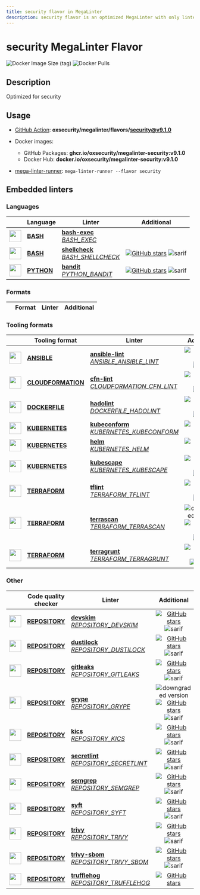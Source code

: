 ```yaml
---
title: security flavor in MegaLinter
description: security flavor is an optimized MegaLinter with only linters related to security projects
---
```

# security MegaLinter Flavor

![Docker Image Size (tag)](https://img.shields.io/docker/image-size/oxsecurity/megalinter-security/v9.1.0)
![Docker Pulls](https://img.shields.io/docker/pulls/oxsecurity/megalinter-security)

## Description

Optimized for security

## Usage

- [GitHub Action](https://megalinter.io/9.1.0/installation/#github-action): **oxsecurity/megalinter/flavors/security@v9.1.0**

- Docker images:

  - GitHub Packages: **ghcr.io/oxsecurity/megalinter-security:v9.1.0**
  - Docker Hub: **docker.io/oxsecurity/megalinter-security:v9.1.0**

- [mega-linter-runner](https://megalinter.io/9.1.0/mega-linter-runner/): `mega-linter-runner --flavor security`

## Embedded linters

### Languages

|                                                                             <!-- -->                                                                             | Language                                                      | Linter                                                                                                                                                       |                                                                                      Additional                                                                                       |
|:----------------------------------------------------------------------------------------------------------------------------------------------------------------:|---------------------------------------------------------------|--------------------------------------------------------------------------------------------------------------------------------------------------------------|:-------------------------------------------------------------------------------------------------------------------------------------------------------------------------------------:|
|  <img src="https://github.com/oxsecurity/megalinter/raw/main/docs/assets/icons/bash.ico" alt="" height="32px" class="megalinter-icon"></a> <!-- linter-icon -->  | [**BASH**](https://megalinter.io/9.1.0/descriptors/bash/)     | [**bash-exec**](https://megalinter.io/9.1.0/descriptors/bash_bash_exec/)<br/>[_BASH_EXEC_](https://megalinter.io/9.1.0/descriptors/bash_bash_exec/)          |                                                                                                                                                                                       |
|  <img src="https://github.com/oxsecurity/megalinter/raw/main/docs/assets/icons/bash.ico" alt="" height="32px" class="megalinter-icon"></a> <!-- linter-icon -->  | [**BASH**](https://megalinter.io/9.1.0/descriptors/bash/)     | [**shellcheck**](https://megalinter.io/9.1.0/descriptors/bash_shellcheck/)<br/>[_BASH_SHELLCHECK_](https://megalinter.io/9.1.0/descriptors/bash_shellcheck/) | [![GitHub stars](https://img.shields.io/github/stars/koalaman/shellcheck?cacheSeconds=3600)](https://github.com/koalaman/shellcheck) ![sarif](https://shields.io/badge/-SARIF-orange) |
| <img src="https://github.com/oxsecurity/megalinter/raw/main/docs/assets/icons/python.ico" alt="" height="32px" class="megalinter-icon"></a> <!-- linter-icon --> | [**PYTHON**](https://megalinter.io/9.1.0/descriptors/python/) | [**bandit**](https://megalinter.io/9.1.0/descriptors/python_bandit/)<br/>[_PYTHON_BANDIT_](https://megalinter.io/9.1.0/descriptors/python_bandit/)           |        [![GitHub stars](https://img.shields.io/github/stars/PyCQA/bandit?cacheSeconds=3600)](https://github.com/PyCQA/bandit) ![sarif](https://shields.io/badge/-SARIF-orange)        |

### Formats

| <!-- --> | Format | Linter | Additional  |
| :---: | ----------------- | -------------- | :-----:  |

### Tooling formats

|                                                                                 <!-- -->                                                                                 | Tooling format                                                                | Linter                                                                                                                                                                             |                                                                                                                           Additional                                                                                                                           |
|:------------------------------------------------------------------------------------------------------------------------------------------------------------------------:|-------------------------------------------------------------------------------|------------------------------------------------------------------------------------------------------------------------------------------------------------------------------------|:--------------------------------------------------------------------------------------------------------------------------------------------------------------------------------------------------------------------------------------------------------------:|
|    <img src="https://github.com/oxsecurity/megalinter/raw/main/docs/assets/icons/ansible.ico" alt="" height="32px" class="megalinter-icon"></a> <!-- linter-icon -->     | [**ANSIBLE**](https://megalinter.io/9.1.0/descriptors/ansible/)               | [**ansible-lint**](https://megalinter.io/9.1.0/descriptors/ansible_ansible_lint/)<br/>[_ANSIBLE_ANSIBLE_LINT_](https://megalinter.io/9.1.0/descriptors/ansible_ansible_lint/)      |                                    [![GitHub stars](https://img.shields.io/github/stars/ansible/ansible-lint?cacheSeconds=3600)](https://github.com/ansible/ansible-lint) ![sarif](https://shields.io/badge/-SARIF-orange)                                     |
| <img src="https://github.com/oxsecurity/megalinter/raw/main/docs/assets/icons/cloudformation.ico" alt="" height="32px" class="megalinter-icon"></a> <!-- linter-icon --> | [**CLOUDFORMATION**](https://megalinter.io/9.1.0/descriptors/cloudformation/) | [**cfn-lint**](https://megalinter.io/9.1.0/descriptors/cloudformation_cfn_lint/)<br/>[_CLOUDFORMATION_CFN_LINT_](https://megalinter.io/9.1.0/descriptors/cloudformation_cfn_lint/) |                             [![GitHub stars](https://img.shields.io/github/stars/aws-cloudformation/cfn-lint?cacheSeconds=3600)](https://github.com/aws-cloudformation/cfn-lint) ![sarif](https://shields.io/badge/-SARIF-orange)                              |
|   <img src="https://github.com/oxsecurity/megalinter/raw/main/docs/assets/icons/dockerfile.ico" alt="" height="32px" class="megalinter-icon"></a> <!-- linter-icon -->   | [**DOCKERFILE**](https://megalinter.io/9.1.0/descriptors/dockerfile/)         | [**hadolint**](https://megalinter.io/9.1.0/descriptors/dockerfile_hadolint/)<br/>[_DOCKERFILE_HADOLINT_](https://megalinter.io/9.1.0/descriptors/dockerfile_hadolint/)             |                                       [![GitHub stars](https://img.shields.io/github/stars/hadolint/hadolint?cacheSeconds=3600)](https://github.com/hadolint/hadolint) ![sarif](https://shields.io/badge/-SARIF-orange)                                        |
|   <img src="https://github.com/oxsecurity/megalinter/raw/main/docs/assets/icons/kubernetes.ico" alt="" height="32px" class="megalinter-icon"></a> <!-- linter-icon -->   | [**KUBERNETES**](https://megalinter.io/9.1.0/descriptors/kubernetes/)         | [**kubeconform**](https://megalinter.io/9.1.0/descriptors/kubernetes_kubeconform/)<br/>[_KUBERNETES_KUBECONFORM_](https://megalinter.io/9.1.0/descriptors/kubernetes_kubeconform/) |                                                                [![GitHub stars](https://img.shields.io/github/stars/yannh/kubeconform?cacheSeconds=3600)](https://github.com/yannh/kubeconform)                                                                |
|   <img src="https://github.com/oxsecurity/megalinter/raw/main/docs/assets/icons/kubernetes.ico" alt="" height="32px" class="megalinter-icon"></a> <!-- linter-icon -->   | [**KUBERNETES**](https://megalinter.io/9.1.0/descriptors/kubernetes/)         | [**helm**](https://megalinter.io/9.1.0/descriptors/kubernetes_helm/)<br/>[_KUBERNETES_HELM_](https://megalinter.io/9.1.0/descriptors/kubernetes_helm/)                             |                                                                        [![GitHub stars](https://img.shields.io/github/stars/helm/helm?cacheSeconds=3600)](https://github.com/helm/helm)                                                                        |
|   <img src="https://github.com/oxsecurity/megalinter/raw/main/docs/assets/icons/kubernetes.ico" alt="" height="32px" class="megalinter-icon"></a> <!-- linter-icon -->   | [**KUBERNETES**](https://megalinter.io/9.1.0/descriptors/kubernetes/)         | [**kubescape**](https://megalinter.io/9.1.0/descriptors/kubernetes_kubescape/)<br/>[_KUBERNETES_KUBESCAPE_](https://megalinter.io/9.1.0/descriptors/kubernetes_kubescape/)         |                                     [![GitHub stars](https://img.shields.io/github/stars/kubescape/kubescape?cacheSeconds=3600)](https://github.com/kubescape/kubescape) ![sarif](https://shields.io/badge/-SARIF-orange)                                      |
|   <img src="https://github.com/oxsecurity/megalinter/raw/main/docs/assets/icons/terraform.ico" alt="" height="32px" class="megalinter-icon"></a> <!-- linter-icon -->    | [**TERRAFORM**](https://megalinter.io/9.1.0/descriptors/terraform/)           | [**tflint**](https://megalinter.io/9.1.0/descriptors/terraform_tflint/)<br/>[_TERRAFORM_TFLINT_](https://megalinter.io/9.1.0/descriptors/terraform_tflint/)                        |                                [![GitHub stars](https://img.shields.io/github/stars/terraform-linters/tflint?cacheSeconds=3600)](https://github.com/terraform-linters/tflint) ![sarif](https://shields.io/badge/-SARIF-orange)                                 |
|   <img src="https://github.com/oxsecurity/megalinter/raw/main/docs/assets/icons/terraform.ico" alt="" height="32px" class="megalinter-icon"></a> <!-- linter-icon -->    | [**TERRAFORM**](https://megalinter.io/9.1.0/descriptors/terraform/)           | [**terrascan**](https://megalinter.io/9.1.0/descriptors/terraform_terrascan/)<br/>[_TERRAFORM_TERRASCAN_](https://megalinter.io/9.1.0/descriptors/terraform_terrascan/)            | ![downgraded version](https://shields.io/badge/-downgraded%20version-orange) [![GitHub stars](https://img.shields.io/github/stars/tenable/terrascan?cacheSeconds=3600)](https://github.com/tenable/terrascan) ![sarif](https://shields.io/badge/-SARIF-orange) |
|   <img src="https://github.com/oxsecurity/megalinter/raw/main/docs/assets/icons/terraform.ico" alt="" height="32px" class="megalinter-icon"></a> <!-- linter-icon -->    | [**TERRAFORM**](https://megalinter.io/9.1.0/descriptors/terraform/)           | [**terragrunt**](https://megalinter.io/9.1.0/descriptors/terraform_terragrunt/)<br/>[_TERRAFORM_TERRAGRUNT_](https://megalinter.io/9.1.0/descriptors/terraform_terragrunt/)        |                                [![GitHub stars](https://img.shields.io/github/stars/gruntwork-io/terragrunt?cacheSeconds=3600)](https://github.com/gruntwork-io/terragrunt) ![autofix](https://shields.io/badge/-autofix-green)                                |

### Other

|                                                                             <!-- -->                                                                              | Code quality checker                                                  | Linter                                                                                                                                                                         |                                                                                                                       Additional                                                                                                                       |
|:-----------------------------------------------------------------------------------------------------------------------------------------------------------------:|-----------------------------------------------------------------------|--------------------------------------------------------------------------------------------------------------------------------------------------------------------------------|:------------------------------------------------------------------------------------------------------------------------------------------------------------------------------------------------------------------------------------------------------:|
| <img src="https://github.com/oxsecurity/megalinter/raw/main/docs/assets/icons/default.ico" alt="" height="32px" class="megalinter-icon"></a> <!-- linter-icon --> | [**REPOSITORY**](https://megalinter.io/9.1.0/descriptors/repository/) | [**devskim**](https://megalinter.io/9.1.0/descriptors/repository_devskim/)<br/>[_REPOSITORY_DEVSKIM_](https://megalinter.io/9.1.0/descriptors/repository_devskim/)             |                                   [![GitHub stars](https://img.shields.io/github/stars/microsoft/DevSkim?cacheSeconds=3600)](https://github.com/microsoft/DevSkim) ![sarif](https://shields.io/badge/-SARIF-orange)                                    |
| <img src="https://github.com/oxsecurity/megalinter/raw/main/docs/assets/icons/default.ico" alt="" height="32px" class="megalinter-icon"></a> <!-- linter-icon --> | [**REPOSITORY**](https://megalinter.io/9.1.0/descriptors/repository/) | [**dustilock**](https://megalinter.io/9.1.0/descriptors/repository_dustilock/)<br/>[_REPOSITORY_DUSTILOCK_](https://megalinter.io/9.1.0/descriptors/repository_dustilock/)     |                                 [![GitHub stars](https://img.shields.io/github/stars/Checkmarx/dustilock?cacheSeconds=3600)](https://github.com/Checkmarx/dustilock) ![sarif](https://shields.io/badge/-SARIF-orange)                                  |
| <img src="https://github.com/oxsecurity/megalinter/raw/main/docs/assets/icons/default.ico" alt="" height="32px" class="megalinter-icon"></a> <!-- linter-icon --> | [**REPOSITORY**](https://megalinter.io/9.1.0/descriptors/repository/) | [**gitleaks**](https://megalinter.io/9.1.0/descriptors/repository_gitleaks/)<br/>[_REPOSITORY_GITLEAKS_](https://megalinter.io/9.1.0/descriptors/repository_gitleaks/)         |                                   [![GitHub stars](https://img.shields.io/github/stars/gitleaks/gitleaks?cacheSeconds=3600)](https://github.com/gitleaks/gitleaks) ![sarif](https://shields.io/badge/-SARIF-orange)                                    |
| <img src="https://github.com/oxsecurity/megalinter/raw/main/docs/assets/icons/default.ico" alt="" height="32px" class="megalinter-icon"></a> <!-- linter-icon --> | [**REPOSITORY**](https://megalinter.io/9.1.0/descriptors/repository/) | [**grype**](https://megalinter.io/9.1.0/descriptors/repository_grype/)<br/>[_REPOSITORY_GRYPE_](https://megalinter.io/9.1.0/descriptors/repository_grype/)                     | ![downgraded version](https://shields.io/badge/-downgraded%20version-orange) [![GitHub stars](https://img.shields.io/github/stars/anchore/grype?cacheSeconds=3600)](https://github.com/anchore/grype) ![sarif](https://shields.io/badge/-SARIF-orange) |
| <img src="https://github.com/oxsecurity/megalinter/raw/main/docs/assets/icons/default.ico" alt="" height="32px" class="megalinter-icon"></a> <!-- linter-icon --> | [**REPOSITORY**](https://megalinter.io/9.1.0/descriptors/repository/) | [**kics**](https://megalinter.io/9.1.0/descriptors/repository_kics/)<br/>[_REPOSITORY_KICS_](https://megalinter.io/9.1.0/descriptors/repository_kics/)                         |                                      [![GitHub stars](https://img.shields.io/github/stars/checkmarx/kics?cacheSeconds=3600)](https://github.com/checkmarx/kics) ![sarif](https://shields.io/badge/-SARIF-orange)                                       |
| <img src="https://github.com/oxsecurity/megalinter/raw/main/docs/assets/icons/default.ico" alt="" height="32px" class="megalinter-icon"></a> <!-- linter-icon --> | [**REPOSITORY**](https://megalinter.io/9.1.0/descriptors/repository/) | [**secretlint**](https://megalinter.io/9.1.0/descriptors/repository_secretlint/)<br/>[_REPOSITORY_SECRETLINT_](https://megalinter.io/9.1.0/descriptors/repository_secretlint/) |                               [![GitHub stars](https://img.shields.io/github/stars/secretlint/secretlint?cacheSeconds=3600)](https://github.com/secretlint/secretlint) ![sarif](https://shields.io/badge/-SARIF-orange)                                |
| <img src="https://github.com/oxsecurity/megalinter/raw/main/docs/assets/icons/default.ico" alt="" height="32px" class="megalinter-icon"></a> <!-- linter-icon --> | [**REPOSITORY**](https://megalinter.io/9.1.0/descriptors/repository/) | [**semgrep**](https://megalinter.io/9.1.0/descriptors/repository_semgrep/)<br/>[_REPOSITORY_SEMGREP_](https://megalinter.io/9.1.0/descriptors/repository_semgrep/)             |                                [![GitHub stars](https://img.shields.io/github/stars/returntocorp/semgrep?cacheSeconds=3600)](https://github.com/returntocorp/semgrep) ![sarif](https://shields.io/badge/-SARIF-orange)                                 |
| <img src="https://github.com/oxsecurity/megalinter/raw/main/docs/assets/icons/default.ico" alt="" height="32px" class="megalinter-icon"></a> <!-- linter-icon --> | [**REPOSITORY**](https://megalinter.io/9.1.0/descriptors/repository/) | [**syft**](https://megalinter.io/9.1.0/descriptors/repository_syft/)<br/>[_REPOSITORY_SYFT_](https://megalinter.io/9.1.0/descriptors/repository_syft/)                         |                                        [![GitHub stars](https://img.shields.io/github/stars/anchore/syft?cacheSeconds=3600)](https://github.com/anchore/syft) ![sarif](https://shields.io/badge/-SARIF-orange)                                         |
| <img src="https://github.com/oxsecurity/megalinter/raw/main/docs/assets/icons/default.ico" alt="" height="32px" class="megalinter-icon"></a> <!-- linter-icon --> | [**REPOSITORY**](https://megalinter.io/9.1.0/descriptors/repository/) | [**trivy**](https://megalinter.io/9.1.0/descriptors/repository_trivy/)<br/>[_REPOSITORY_TRIVY_](https://megalinter.io/9.1.0/descriptors/repository_trivy/)                     |                                  [![GitHub stars](https://img.shields.io/github/stars/aquasecurity/trivy?cacheSeconds=3600)](https://github.com/aquasecurity/trivy) ![sarif](https://shields.io/badge/-SARIF-orange)                                   |
| <img src="https://github.com/oxsecurity/megalinter/raw/main/docs/assets/icons/default.ico" alt="" height="32px" class="megalinter-icon"></a> <!-- linter-icon --> | [**REPOSITORY**](https://megalinter.io/9.1.0/descriptors/repository/) | [**trivy-sbom**](https://megalinter.io/9.1.0/descriptors/repository_trivy_sbom/)<br/>[_REPOSITORY_TRIVY_SBOM_](https://megalinter.io/9.1.0/descriptors/repository_trivy_sbom/) |                                  [![GitHub stars](https://img.shields.io/github/stars/aquasecurity/trivy?cacheSeconds=3600)](https://github.com/aquasecurity/trivy) ![sarif](https://shields.io/badge/-SARIF-orange)                                   |
| <img src="https://github.com/oxsecurity/megalinter/raw/main/docs/assets/icons/default.ico" alt="" height="32px" class="megalinter-icon"></a> <!-- linter-icon --> | [**REPOSITORY**](https://megalinter.io/9.1.0/descriptors/repository/) | [**trufflehog**](https://megalinter.io/9.1.0/descriptors/repository_trufflehog/)<br/>[_REPOSITORY_TRUFFLEHOG_](https://megalinter.io/9.1.0/descriptors/repository_trufflehog/) |                                                   [![GitHub stars](https://img.shields.io/github/stars/trufflesecurity/trufflehog?cacheSeconds=3600)](https://github.com/trufflesecurity/trufflehog)                                                   |

